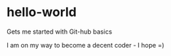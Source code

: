 # hello-world
Gets me started with Git-hub basics

I am on my way to become a decent coder - I hope =)
